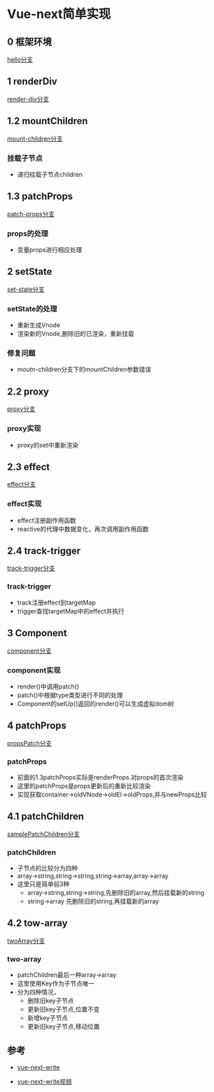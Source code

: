 # Vue-next简单实现

## 0 框架环境
[hello分支](https://github.com/codediy/vue-next-diy/tree/hello)

## 1 renderDiv
[render-div分支](https://github.com/codediy/vue-next-diy/tree/render-div)

## 1.2 mountChildren
[mount-children分支](https://github.com/codediy/vue-next-diy/tree/mount-children)
### 挂载子节点
- 递归挂载子节点children

## 1.3 patchProps
[patch-props分支](https://github.com/codediy/vue-next-diy/tree/patch-props)

### props的处理
- 变量props进行相应处理

## 2 setState
[set-state分支](https://github.com/codediy/vue-next-diy/tree/set-state)

### setState的处理
- 重新生成Vnode
- 渲染新的Vnode,删除旧的已渲染，重新挂载

### 修复问题
- moutn-children分支下的mountChildren参数错误

## 2.2 proxy
[proxy分支](https://github.com/codediy/vue-next-diy/tree/proxy)

### proxy实现
- proxy的set中重新渲染

## 2.3 effect
[effect分支](https://github.com/codediy/vue-next-diy/tree/effect)

### effect实现
- effect注册副作用函数
- reactive的代理中数据变化，再次调用副作用函数 


## 2.4 track-trigger
[track-trigger分支](https://github.com/codediy/vue-next-diy/tree/track-trigger)


### track-trigger
- track注册effect到targetMap
- trigger查找targetMap中的effect并执行

## 3 Component
[component分支](https://github.com/codediy/vue-next-diy/tree/component)

### component实现
- render()中调用patch()
- patch()中根据type类型进行不同的处理
- Component的setUp()返回的render()可以生成虚拟dom树
 

## 4 patchProps
[propsPatch分支](https://github.com/codediy/vue-next-diy/tree/props-patch)

### patchProps
- 前面的1.3patchProps实际是renderProps.对props的首次渲染
- 这里的patchProps是props更新后的重新比较渲染
- 实现获取container->oldVNode->oldEl->oldProps,并与newProps比较

## 4.1 patchChildren
[samplePatchChildren分支](https://github.com/codediy/vue-next-diy/tree/sample-patch-children)

### patchChildren
- 子节点的比较分为四种
- array->string,string->string,string->array,array->array
- 这里只是简单前3种
    - array->string,string->string,先删除旧的array,然后挂载新的string
    - string->array 先删除旧的string,再挂载新的array

## 4.2 tow-array
[twoArray分支](https://github.com/codediy/vue-next-diy/tree/tow-array)

### two-array
- patchChildren最后一种array->array
- 这里使用Key作为子节点唯一
- 分为四种情况，
    - 删除旧key子节点
    - 更新旧key子节点,位置不变
    - 新增key子节点
    - 更新旧key子节点,移动位置

## 参考
- [vue-next-write](https://github.com/ruige24601/vue-next-write.git)

- [vue-next-write视频](https://www.bilibili.com/video/BV1nT4y1779z)
